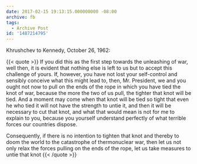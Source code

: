 ```yaml
---
date: 2017-02-15 19:13:15.000000000 -08:00
archive: fb
tags: 
  - Archive Post
id: '1487214795'
---
```


Khrushchev to Kennedy, October 26, 1962:

{{< quote >}}
If you did this as the first step towards the unleashing of war, well then, it is evident that nothing else is left to us but to accept this challenge of yours. If, however, you have not lost your self-control and sensibly conceive what this might lead to, then, Mr. President, we and you ought not now to pull on the ends of the rope in which you have tied the knot of war, because the more the two of us pull, the tighter that knot will be tied. And a moment may come when that knot will be tied so tight that even he who tied it will not have the strength to untie it, and then it will be necessary to cut that knot, and what that would mean is not for me to explain to you, because you yourself understand perfectly of what terrible forces our countries dispose.

Consequently, if there is no intention to tighten that knot and thereby to doom the world to the catastrophe of thermonuclear war, then let us not only relax the forces pulling on the ends of the rope, let us take measures to untie that knot
{{< /quote >}}
